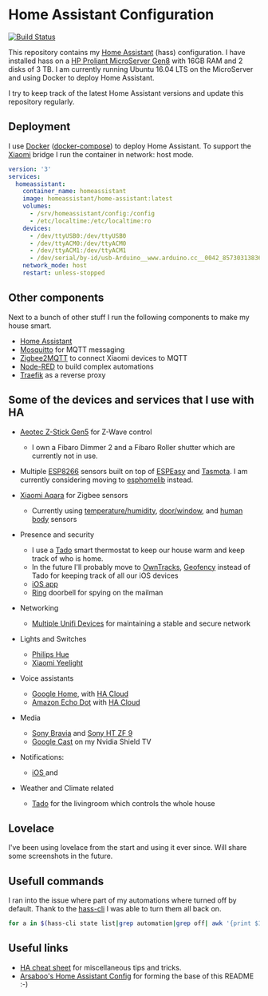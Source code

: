 # Home Assistant Configuration

[![Build Status](https://travis-ci.org/danielpalstra/home-assistant-config.svg?branch=master)](https://travis-ci.org/danielpalstra/home-assistant-config)

This repository contains my [Home Assistant](https://home-assistant.io/) (hass) configuration. I have installed hass on a [HP Proliant MicroServer Gen8](https://support.hpe.com/hpsc/doc/public/display?docId=emr_na-c03793258) with 16GB RAM and 2 disks of 3 TB. I am currently running Ubuntu 16.04 LTS on the MicroServer and using Docker to deploy Home Assistant.

I try to keep track of the latest Home Assistant versions and update this repository regularly. 

## Deployment

I use [Docker](https://www.docker.com/) ([docker-compose](https://docs.docker.com/compose/)) to deploy Home Assistant. To support the [Xiaomi](https://www.mi.com/global/) bridge I run the container in network: host mode. 

```yaml
version: '3'
services:
  homeassistant:
    container_name: homeassistant
    image: homeassistant/home-assistant:latest
    volumes:
      - /srv/homeassistant/config:/config
      - /etc/localtime:/etc/localtime:ro
    devices:
      - /dev/ttyUSB0:/dev/ttyUSB0
      - /dev/ttyACM0:/dev/ttyACM0
      - /dev/ttyACM1:/dev/ttyACM1
      - /dev/serial/by-id/usb-Arduino__www.arduino.cc__0042_857303138363517161D2-if00:/dev/serial/by-id/usb-Arduino__www.arduino.cc__0042_857303138363517161D2-if00
    network_mode: host
    restart: unless-stopped
```

## Other components

Next to a bunch of other stuff I run the following components to make my house smart. 

* [Home Assistant](https://home-assistant.io/)
* [Mosquitto](https://mosquitto.org/) for MQTT messaging
* [Zigbee2MQTT](https://github.com/Koenkk/zigbee2mqtt) to connect Xiaomi devices to MQTT
* [Node-RED](https://nodered.org/) to build complex automations
* [Traefik](https://traefik.io/) as a reverse proxy

## Some of the devices and services that I use with HA

  * [Aeotec Z-Stick Gen5](https://www.amazon.com/dp/B00X0AWA6E/) for Z-Wave control
    * I own a Fibaro Dimmer 2 and a Fibaro Roller shutter which are currently not in use.
  * Multiple [ESP8266](https://en.wikipedia.org/wiki/ESP8266) sensors built on top of [ESPEasy](https://en.wikipedia.org/wiki/ESP8266) and [Tasmota](https://github.com/arendst/Sonoff-Tasmota). I am currently considering moving to [esphomelib](https://esphomelib.com/) instead.
  * [Xiaomi Aqara](https://www.aliexpress.com/item/Original-Xiaomi-Smart-Gateway-2-Intelligent-Web-Wifi-Radio-and-Ringbell-Smart-Window-and-Door-Sensor/32816289388.html) for Zigbee sensors
    * Currently using [temperature/humidity](https://www.gearbest.com/access-control/pp_626702.html), [door/window](https://www.gearbest.com/smart-light-bulb/pp_257677.html), and [human body](https://www.gearbest.com/alarm-systems/pp_659226.html) sensors
  * Presence and security

    * I use a [Tado](https://www.tado.com) smart thermostat to keep our house warm and keep track of who is home.
    * In the future I'll probably move to [OwnTracks](https://home-assistant.io/components/device_tracker.owntracks/),  [Geofency](https://home-assistant.io/components/device_tracker.geofency/) instead of Tado for keeping track of all our iOS devices
    * [iOS app](https://itunes.apple.com/us/app/home-assistant-companion/id1099568401?mt=8)
    * [Ring](https://home-assistant.io/components/ring/) doorbell for spying on the mailman
  * Networking
    * [Multiple Unifi Devices](https://www.ui.com/products/#unifi) for maintaining a stable and secure network
  * Lights and Switches
    * [Philips Hue](https://www2.meethue.com/nl-nl)
    * [Xiaomi Yeelight](https://nl.gearbest.com/smart-lighting/pp_424884.html)
  * Voice assistants
    * [Google Home](https://store.google.com/product/google_home), with [HA Cloud](https://home-assistant.io/components/cloud/)
    * [Amazon Echo Dot](https://www.amazon.com/dp/B01DFKC2SO/) with [HA Cloud](https://home-assistant.io/components/cloud/)
  * Media
    * [Sony Bravia](https://www.home-assistant.io/components/media_player.braviatv/) and [Sony HT ZF 9](https://www.home-assistant.io/components/media_player.songpal/)
    * [Google Cast](https://home-assistant.io/components/media_player.cast/) on my Nvidia Shield TV
  * Notifications:
    * [iOS ](https://home-assistant.io/docs/ecosystem/ios/notifications/basic/) and
  * Weather and Climate related
    * [Tado](https://home-assistant.io/components/ecobee/) for the livingroom which controls the whole house

## Lovelace

I've been using lovelace from the start and using it ever since. Will share some screenshots in the future. 

## Usefull commands

I ran into the issue where part of my automations where turned off by default. Thank to the [hass-cli](https://github.com/home-assistant/home-assistant-cli) I was able to turn them all back on.

```bash
for a in $(hass-cli state list|grep automation|grep off| awk '{print $1}'); do hass-cli state turn_on $a; done
```

## Useful links

* [HA cheat sheet](/HASS%20Cheatsheet.md) for miscellaneous tips and tricks.
* [Arsaboo's Home Assistant Config](https://github.com/arsaboo/homeassistant-config) for forming the base of this README :-)